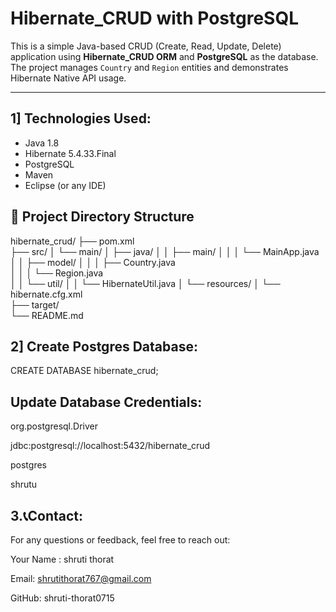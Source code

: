 # Hibernate_CRUD with PostgreSQL

This is a simple Java-based CRUD (Create, Read, Update, Delete) application using **Hibernate_CRUD ORM** and **PostgreSQL** as the database. The project manages `Country` and `Region` entities and demonstrates Hibernate Native API usage.

---

## 1] Technologies Used:

- Java 1.8
- Hibernate 5.4.33.Final
- PostgreSQL
- Maven
- Eclipse (or any IDE)



##  📂 Project Directory Structure

hibernate_crud/
├── pom.xml                           
├── src/
│   └── main/
│       ├── java/
│       │   ├── main/
│       │   │   └── MainApp.java      
│       │   ├── model/
│       │   │   ├── Country.java       
│       │   │   └── Region.java       
│       │   └── util/
│       │       └── HibernateUtil.java 
│       └── resources/
│           └── hibernate.cfg.xml      
├── target/                            
└── README.md     

## 2] Create Postgres Database:

CREATE DATABASE hibernate_crud;

## Update Database Credentials:

<property name="hibernate.connection.driver_class">org.postgresql.Driver</property>

<property name="hibernate.connection.url">jdbc:postgresql://localhost:5432/hibernate_crud</property>

<property name="hibernate.connection.username">postgres</property>  

<property name="hibernate.connection.password">shrutu</property>

 ##  3.📞Contact:
For any questions or feedback, feel free to reach out:

Your Name : shruti thorat

Email: shrutithorat767@gmail.com

GitHub: shruti-thorat0715


                     





